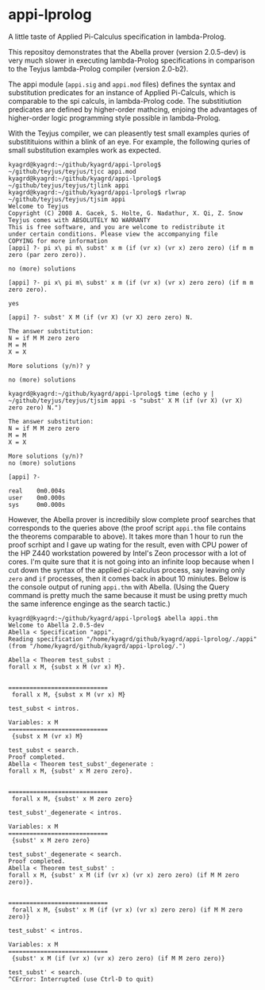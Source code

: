 # appi-lprolog
A little taste of Applied Pi-Calculus specification in lambda-Prolog.

This repositoy demonstrates that the Abella prover (version 2.0.5-dev) is
very much slower in executing lambda-Prolog specifications in comparison to
the Teyjus lambda-Prolog compiler (version 2.0-b2).

The appi module (`appi.sig` and `appi.mod` files) defines the syntax and
substitution predicates for an instance of Applied Pi-Calculs, which is
comparable to the spi calculs, in lambda-Prolog code. The substitiution
predicates are defined by higher-order mathcing, enjoing the advantages
of higher-order logic programming style possible in lambda-Prolog.

With the Teyjus compiler, we can pleasently test small examples quries
of substitituions within a blink of an eye. For example, the following
quries of small substitution examples work as expected.

```
kyagrd@kyagrd:~/github/kyagrd/appi-lprolog$ ~/github/teyjus/teyjus/tjcc appi.mod
kyagrd@kyagrd:~/github/kyagrd/appi-lprolog$ ~/github/teyjus/teyjus/tjlink appi
kyagrd@kyagrd:~/github/kyagrd/appi-lprolog$ rlwrap ~/github/teyjus/teyjus/tjsim appi
Welcome to Teyjus
Copyright (C) 2008 A. Gacek, S. Holte, G. Nadathur, X. Qi, Z. Snow
Teyjus comes with ABSOLUTELY NO WARRANTY
This is free software, and you are welcome to redistribute it
under certain conditions. Please view the accompanying file
COPYING for more information
[appi] ?- pi x\ pi m\ subst' x m (if (vr x) (vr x) zero zero) (if m m zero (par zero zero)).

no (more) solutions

[appi] ?- pi x\ pi m\ subst' x m (if (vr x) (vr x) zero zero) (if m m zero zero).

yes

[appi] ?- subst' X M (if (vr X) (vr X) zero zero) N.

The answer substitution:
N = if M M zero zero
M = M
X = X

More solutions (y/n)? y

no (more) solutions

kyagrd@kyagrd:~/github/kyagrd/appi-lprolog$ time (echo y | ~/github/teyjus/teyjus/tjsim appi -s "subst' X M (if (vr X) (vr X) zero zero) N.")

The answer substitution:
N = if M M zero zero
M = M
X = X

More solutions (y/n)? 
no (more) solutions

[appi] ?- 

real    0m0.004s
user    0m0.000s
sys     0m0.000s
```

However, the Abella prover is incredibily slow complete proof searches that corresponds to the queries above (the proof script `appi.thm` file contains the theorems comparable to above). It takes more than 1 hour to run the proof scrhipt and I gave up wating for the result, even with CPU power of the HP Z440 workstation powered by Intel's Zeon processor with a lot of cores. I'm quite sure that it is not going into an infinite loop because when I cut down the syntax of the applied pi-calculus process, say leaving only `zero` and `if` processes, then it comes back in about 10 miniutes. Below is the console output of runing `appi.thm` with Abella. (Using the Query command is pretty much the same because it must be using pretty much the same inference enginge as the search tactic.)

```
kyagrd@kyagrd:~/github/kyagrd/appi-lprolog$ abella appi.thm
Welcome to Abella 2.0.5-dev
Abella < Specification "appi".
Reading specification "/home/kyagrd/github/kyagrd/appi-lprolog/./appi" (from "/home/kyagrd/github/kyagrd/appi-lprolog/.")

Abella < Theorem test_subst : 
forall x M, {subst x M (vr x) M}.


============================
 forall x M, {subst x M (vr x) M}

test_subst < intros.

Variables: x M
============================
 {subst x M (vr x) M}

test_subst < search.
Proof completed.
Abella < Theorem test_subst'_degenerate : 
forall x M, {subst' x M zero zero}.


============================
 forall x M, {subst' x M zero zero}

test_subst'_degenerate < intros.

Variables: x M
============================
 {subst' x M zero zero}

test_subst'_degenerate < search.
Proof completed.
Abella < Theorem test_subst' : 
forall x M, {subst' x M (if (vr x) (vr x) zero zero) (if M M zero zero)}.


============================
 forall x M, {subst' x M (if (vr x) (vr x) zero zero) (if M M zero zero)}

test_subst' < intros.

Variables: x M
============================
 {subst' x M (if (vr x) (vr x) zero zero) (if M M zero zero)}

test_subst' < search.
^CError: Interrupted (use Ctrl-D to quit)
```
